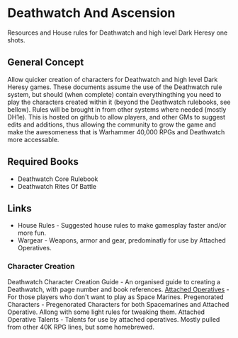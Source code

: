 # Deathwatch And Ascension

Resources and House rules for Deathwatch and high level Dark Heresy one shots.

## General Concept

Allow quicker creation of characters for Deathwatch and high level Dark Heresy games. These documents assume the use of the Deathwatch rule system, but should (when complete) contain everythingthing you need to play the characters created within it (beyond the Deathwatch rulebooks, see bellow). Rules will be brought in from other systems where needed (mostly DH1e). This is hosted on github to allow players, and other GMs to suggest edits and additions, thus allowing the community to grow the game and make the awesomeness that is Warhammer 40,000 RPGs and Deathwatch more accessable.

## Required Books

* Deathwatch Core Rulebook
* Deathwatch Rites Of Battle

## Links

* House Rules - Suggested house rules to make gamesplay faster and/or more fun.
* Wargear - Weapons, armor and gear, predominatly for use by Attached Operatives.

### Character Creation

Deathwatch Character Creation Guide - An organised guide to creating a Deathwatch, with page number and book references.
[Attached Operatives](characterCreation/AttachedOperatives.md) - For those players who don't want to play as Space Marines.
Pregenorated Characters - Pregenorated Characters for both Spacemarines and Attached Operative. Allong with some light rules for tweaking them.
Attached Operative Talents - Talents for use by attached operatives. Mostly pulled from other 40K RPG lines, but some homebrewed.
